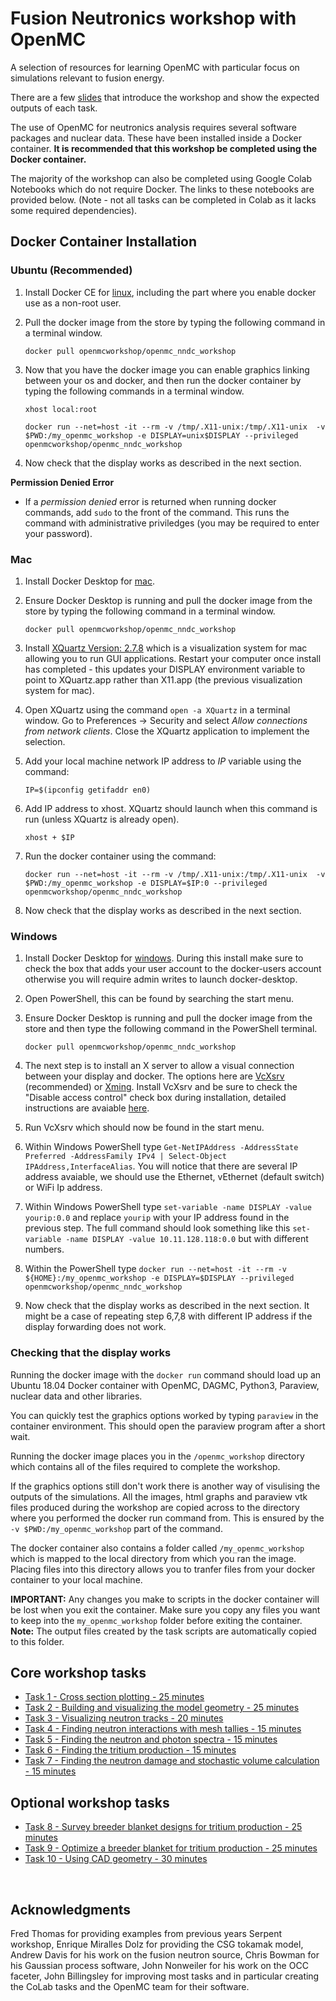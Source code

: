 # Fusion Neutronics workshop with OpenMC
A selection of resources for learning OpenMC with particular focus on simulations relevant to fusion energy.

There are a few [slides](https://slides.com/openmc_workshop/neutronics_workshop) that introduce the workshop and show the expected outputs of each task.

The use of OpenMC for neutronics analysis requires several software packages and nuclear data. These have been installed inside a Docker container.
**It is recommended that this workshop be completed using the Docker container.**

The majority of the workshop can also be completed using Google Colab Notebooks which do not require Docker. The links to these notebooks are provided below. (Note - not all tasks can be completed in Colab as it lacks some required dependencies).

## Docker Container Installation

### Ubuntu (Recommended)

1. Install Docker CE for [linux](https://docs.docker.com/install/linux/docker-ce/ubuntu/), including the part where you enable docker use as a non-root user.

2. Pull the docker image from the store by typing the following command in a terminal window.

    ```docker pull openmcworkshop/openmc_nndc_workshop```

3. Now that you have the docker image you can enable graphics linking between your os and docker, and then run the docker container by typing the following commands in a terminal window.

    ```xhost local:root```

    ```docker run --net=host -it --rm -v /tmp/.X11-unix:/tmp/.X11-unix  -v $PWD:/my_openmc_workshop -e DISPLAY=unix$DISPLAY --privileged openmcworkshop/openmc_nndc_workshop```

4. Now check that the display works as described in the next section.

**Permission Denied Error**
- If a *permission denied* error is returned when running docker commands, add ```sudo``` to the front of the command. This runs the command with administrative priviledges (you may be required to enter your password).

### Mac

1. Install Docker Desktop for [mac](https://store.docker.com/editions/community/docker-ce-desktop-mac).

2. Ensure Docker Desktop is running and pull the docker image from the store by typing the following command in a terminal window.

    ```docker pull openmcworkshop/openmc_nndc_workshop```

2. Install [XQuartz Version: 2.7.8](https://www.xquartz.org/releases/XQuartz-2.7.8.html) which is a visualization system for mac allowing you to run GUI applications. Restart your computer once install has completed - this updates your DISPLAY environment variable to point to XQuartz.app rather than X11.app (the previous visualization system for mac).

3. Open XQuartz using the command ```open -a XQuartz``` in a terminal window. Go to Preferences -> Security and select *Allow connections from network clients*. Close the XQuartz application to implement the selection.

4. Add your local machine network IP address to *IP* variable using the command:

    ```IP=$(ipconfig getifaddr en0)```

5. Add IP address to xhost. XQuartz should launch when this command is run (unless XQuartz is already open).

    ```xhost + $IP```

6. Run the docker container using the command:

    ```docker run --net=host -it --rm -v /tmp/.X11-unix:/tmp/.X11-unix  -v $PWD:/my_openmc_workshop -e DISPLAY=$IP:0 --privileged openmcworkshop/openmc_nndc_workshop```

7. Now check that the display works as described in the next section.

### Windows

1. Install Docker Desktop for [windows](https://hub.docker.com/editions/community/docker-ce-desktop-windows). During this install make sure to check the box that adds your user account to the docker-users account otherwise you will require admin writes to launch docker-desktop.

2. Open PowerShell, this can be found by searching the start menu.

3. Ensure Docker Desktop is running and pull the docker image from the store and then type the following command in the PowerShell terminal.

    ```docker pull openmcworkshop/openmc_nndc_workshop```

4. The next step is to install an X server to allow a visual connection between your display and docker. The options here are [VcXsrv](https://sourceforge.net/projects/vcxsrv/) (recommended) or [Xming](https://sourceforge.net/projects/xming/). Install VcXsrv and be sure to check the "Disable access control" check box during installation,  detailed instructions are avaiable [here](https://dev.to/darksmile92/run-gui-app-in-linux-docker-container-on-windows-host-4kde).

5. Run VcXsrv which should now be found in the start menu.

6. Within Windows PowerShell type ```Get-NetIPAddress -AddressState Preferred -AddressFamily IPv4 | Select-Object IPAddress,InterfaceAlias```. You will notice that there are several IP address avaiable, we should use the Ethernet, vEthernet (default switch) or WiFi Ip address.

7. Within Windows PowerShell type ```set-variable -name DISPLAY -value yourip:0.0``` and replace ```yourip``` with your IP address found in the previous step. The full command should look something like this ```set-variable -name DISPLAY -value 10.11.128.118:0.0``` but with different numbers.

8. Within the PowerShell type ```docker run --net=host -it --rm -v ${HOME}:/my_openmc_workshop -e DISPLAY=$DISPLAY --privileged openmcworkshop/openmc_nndc_workshop```

9. Now check that the display works as described in the next section. It might be a case of repeating step 6,7,8 with different IP address if the display forwarding does not work.


### Checking that the display works

Running the docker image with the ```docker run``` command should load up an Ubuntu 18.04 Docker container with OpenMC, DAGMC, Python3, Paraview, nuclear data and other libraries.

You can quickly test the graphics options worked by typing ```paraview``` in the container environment. This should open the paraview program after a short wait.

Running the docker image places you in the ```/openmc_workshop``` directory which contains all of the files required to complete the workshop.

If the graphics options still don't work there is another way of visulising the outputs of the simulations. All the images, html graphs and paraview vtk files produced during the workshop are copied across to the directory where you performed the docker run command from. This is ensured by the ```-v $PWD:/my_openmc_workshop``` part of the command.

The docker container also contains a folder called ```/my_openmc_workshop``` which is mapped to the local directory from which you ran the image. Placing files into this directory allows you to tranfer files from your docker container to your local machine.


**IMPORTANT:** Any changes you make to scripts in the docker container will be lost when you exit the container. Make sure you copy any files you want to keep into the ```my_openmc_workshop``` folder before exiting the container. **Note:** The output files created by the task scripts are automatically copied to this folder.

## Core workshop tasks

- [Task 1 - Cross section plotting - 25 minutes](https://github.com/ukaea/openmc_workshop/tree/master/tasks/task_1)
- [Task 2 - Building and visualizing the model geometry - 25 minutes](https://github.com/ukaea/openmc_workshop/tree/master/tasks/task_2)
- [Task 3 - Visualizing neutron tracks - 20 minutes](https://github.com/ukaea/openmc_workshop/tree/master/tasks/task_3)
- [Task 4 - Finding neutron interactions with mesh tallies - 15 minutes](https://github.com/ukaea/openmc_workshop/tree/master/tasks/task_4)
- [Task 5 - Finding the neutron and photon spectra - 15 minutes](https://github.com/ukaea/openmc_workshop/tree/master/tasks/task_5)
- [Task 6 - Finding the tritium production - 15 minutes](https://github.com/ukaea/openmc_workshop/tree/master/tasks/task_6)
- [Task 7 - Finding the neutron damage and stochastic volume calculation - 15 minutes](https://github.com/ukaea/openmc_workshop/tree/master/tasks/task_7)

## Optional workshop tasks

- [Task 8 - Survey breeder blanket designs for tritium production - 25 minutes](https://github.com/ukaea/openmc_workshop/tree/master/tasks/task_8)
- [Task 9 - Optimize a breeder blanket for tritium production - 25 minutes](https://github.com/ukaea/openmc_workshop/tree/master/tasks/task_9)
- [Task 10 - Using CAD geometry - 30 minutes](https://github.com/ukaea/openmc_workshop/tree/master/tasks/task_10)

&ensp;

## Acknowledgments
Fred Thomas for providing examples from previous years Serpent workshop,
Enrique Miralles Dolz for providing the CSG tokamak model, Andrew Davis for his work on the fusion neutron source, Chris Bowman for his Gaussian process software, John Nonweiler for his work on the OCC faceter, John Billingsley for improving most tasks and in particular creating the CoLab tasks and the OpenMC team for their software.
